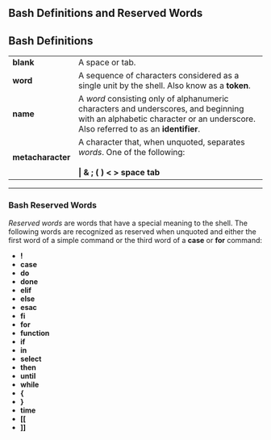 ## Bash Definitions and Reserved Words

## Bash Definitions

<table>
  <tr>
    <td><b>blank</b></td><td>A space or tab.</td>
  </tr>
  <tr>
    <td><b>word</b></td><td>A sequence of characters considered as a single unit by the shell. Also know as a <b>token</b>.</td>
  </tr>
  <tr>
  <td><b>name</b></td><td>A <em>word</em> consisting only of alphanumeric characters and underscores, and beginning with an alphabetic character or an underscore. Also referred to as an <b>identifier</b>.</td>
  </tr>
  <tr>
  <td><b>metacharacter</b></td><td>A character that, when unquoted, separates <em>words</em>. One of the following:<br><br><b>&#124;</b> <b>&#38;</b> <b>&#59;</b> <b>&#40;</b> <b>&#41;</b> <b>&#60;</b> <b>&#62;</b> <b>space</b> <b>tab</b></td>
  </tr>
</table>

---
### Bash Reserved Words

_Reserved words_ are words that have a special meaning to the shell. The following words are recognized as reserved when unquoted and either the first word of a simple command or the third word of a **case** or **for** command:

- **!**
- **case**
- **do**
- **done**
- **elif**
- **else**
- **esac**
- **fi**
- **for**
- **function**
- **if**
- **in**
- **select**
- **then**
- **until**
- **while**
- **{**
- **}**
- **time**
- **[[**
- **]]**
